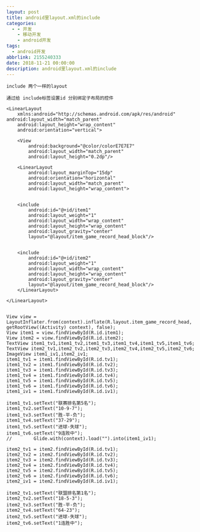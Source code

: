 ```yaml
---
layout: post
title: android里layout.xml的include
categories:
  - - 开发
    - 移动开发
    - android开发
tags: 
  - android开发
abbrlink: 2155240333
date: 2018-11-21 00:00:00
description: android里layout.xml的include
---
```


	include 两个一样的layout

    通过给 include标签设置id 分别绑定子布局的控件

    <LinearLayout
        xmlns:android="http://schemas.android.com/apk/res/android" android:layout_width="match_parent"
        android:layout_height="wrap_content"
        android:orientation="vertical">

        <View
            android:background="@color/colorE7E7E7"
            android:layout_width="match_parent"
            android:layout_height="0.2dp"/>

        <LinearLayout
            android:layout_marginTop="15dp"
            android:orientation="horizontal"
            android:layout_width="match_parent"
            android:layout_height="wrap_content">


        <include
            android:id="@+id/item1"
            android:layout_weight="1"
            android:layout_width="wrap_content"
            android:layout_height="wrap_content"
            android:layout_gravity="center"
            layout="@layout/item_game_record_head_block"/>


        <include
            android:id="@+id/item2"
            android:layout_weight="1"
            android:layout_width="wrap_content"
            android:layout_height="wrap_content"
            android:layout_gravity="center"
            layout="@layout/item_game_record_head_block"/>
        </LinearLayout>

    </LinearLayout>


    View view = LayoutInflater.from(context).inflate(R.layout.item_game_record_head, getRootView((Activity) context), false);
    View item1 = view.findViewById(R.id.item1);
    View item2 = view.findViewById(R.id.item2);
    TextView item1_tv1,item1_tv2,item1_tv3,item1_tv4,item1_tv5,item1_tv6;
    TextView item2_tv1,item2_tv2,item2_tv3,item2_tv4,item2_tv5,item2_tv6;
    ImageView item1_iv1,item2_iv1;
    item1_tv1 = item1.findViewById(R.id.tv1);
    item1_tv2 = item1.findViewById(R.id.tv2);
    item1_tv3 = item1.findViewById(R.id.tv3);
    item1_tv4 = item1.findViewById(R.id.tv4);
    item1_tv5 = item1.findViewById(R.id.tv5);
    item1_tv6 = item1.findViewById(R.id.tv6);
    item1_iv1 = item1.findViewById(R.id.iv1);

    item1_tv1.setText("联赛排名第5名");
    item1_tv2.setText("10-9-7");
    item1_tv3.setText("胜-平-负");
    item1_tv4.setText("37-29");
    item1_tv5.setText("进球-失球");
    item1_tv6.setText("9连败中");
    //        Glide.with(context).load("").into(item1_iv1);

    item2_tv1 = item2.findViewById(R.id.tv1);
    item2_tv2 = item2.findViewById(R.id.tv2);
    item2_tv3 = item2.findViewById(R.id.tv3);
    item2_tv4 = item2.findViewById(R.id.tv4);
    item2_tv5 = item2.findViewById(R.id.tv5);
    item2_tv6 = item2.findViewById(R.id.tv6);
    item2_iv1 = item2.findViewById(R.id.iv1);

    item2_tv1.setText("联盟排名第1名");
    item2_tv2.setText("18-5-3");
    item2_tv3.setText("胜-平-负");
    item2_tv4.setText("64-23");
    item2_tv5.setText("进球-失球");
    item2_tv6.setText("1连胜中");
